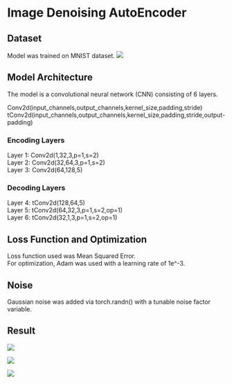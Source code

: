 # Image Denoising AutoEncoder

## Dataset
Model was trained on MNIST dataset.
![](https://i.imgur.com/YOePi3w.png)


## Model Architecture
The model is a convolutional neural network (CNN) consisting of 6 layers.

Conv2d(input_channels,output_channels,kernel_size,padding,stride) <br>
tConv2d(input_channels,output_channels,kernel_size,padding,stride,output-padding) <br>

### Encoding Layers
Layer 1: Conv2d(1,32,3,p=1,s=2) <br>
Layer 2: Conv2d(32,64,3,p=1,s=2) <br>
Layer 3: Conv2d(64,128,5) <br>

### Decoding Layers
Layer 4: tConv2d(128,64,5) <br>
Layer 5: tConv2d(64,32,3,p=1,s=2,op=1) <br>
Layer 6: tConv2d(32,1,3,p=1,s=2,op=1) <br>

## Loss Function and Optimization
Loss function used was Mean Squared Error. <br>
For optimization, Adam was used with a learning rate of 1e^-3. <br>

## Noise
Gaussian noise was added via torch.randn() with a tunable noise factor variable.

## Result
![](https://i.imgur.com/3mYUerl.png)  

![](https://i.imgur.com/Ls7YK7T.png)  

![](https://i.imgur.com/euMZGeX.png)



